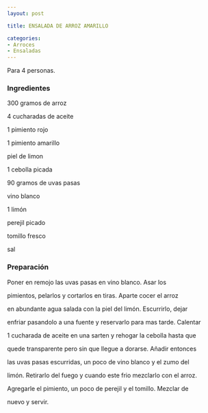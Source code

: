 ```yaml
---
layout: post

title: ENSALADA DE ARROZ AMARILLO

categories:
- Arroces
- Ensaladas
---
```

Para 4 personas.

<h3>Ingredientes</h3>

300 gramos de arroz

4 cucharadas de aceite

1 pimiento rojo

1 pimiento amarillo

piel de limon

1 cebolla picada

90 gramos de uvas pasas

vino blanco

1 limón

perejil picado

tomillo fresco

sal

<h3>Preparación</h3>

Poner en remojo las uvas pasas en vino blanco. Asar los

pimientos, pelarlos y cortarlos en tiras. Aparte cocer el arroz

en abundante agua salada con la piel del limón. Escurrirlo, dejar

enfriar pasandolo a una fuente y reservarlo para mas tarde. Calentar

1 cucharada de aceite en una sarten y rehogar la cebolla hasta que

quede transparente pero sin que llegue a dorarse. Añadir entonces

las uvas pasas escurridas, un poco de vino blanco y el zumo del

limón. Retirarlo del fuego y cuando este frio mezclarlo con el arroz.

Agregarle el pimiento, un poco de perejil y el tomillo. Mezclar de

nuevo y servir.